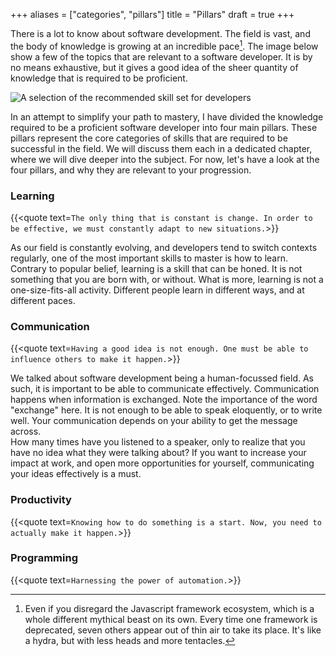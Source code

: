 +++
aliases = ["categories", "pillars"]
title = "Pillars"
draft = true
+++

There is a lot to know about software development. The field is vast, and the body of knowledge is growing at an incredible pace[^2].
The image below show a few of the topics that are relevant to a software developer. It is by no means exhaustive, but it gives a good idea of
the sheer quantity of knowledge that is required to be proficient.

![A selection of the recommended  skill set for developers](/images/developer_learning_path.webp)

In an attempt to simplify your path to mastery, I have divided the knowledge required to be a proficient software developer into four main pillars.
These pillars represent the core categories of skills that are required to be successful in the field.
We will discuss them each in a dedicated chapter, where we will dive deeper into the subject.
For now, let's have a look at the four pillars, and why they are relevant to your progression.

### Learning

{{<quote text=`
The only thing that is constant is change. In order to be effective, we must constantly adapt to new situations.
`>}} 

As our field is constantly evolving, and developers tend to switch contexts regularly, one of the most important skills to master is how to learn.
Contrary to popular belief, learning is a skill that can be honed. It is not something that you are born with, or without.
What is more, learning is not a one-size-fits-all activity. Different people learn in different ways, and at different paces.

### Communication

{{<quote text=`
Having a good idea is not enough.
One must be able to influence others to make it happen.
`>}}

We talked about software development being a human-focussed field. As such, it is important to be able to communicate effectively.
Communication happens when information is exchanged. Note the importance of the word "exchange" here. It is not enough to be able to speak
eloquently, or to write well. Your communication depends on your ability to get the message across.   
How many times have you listened to a speaker, only to realize that you have no idea what they were talking about?
If you want to increase your impact at work, and open more opportunities for yourself, communicating your ideas effectively is a must.

### Productivity

{{<quote text=`
Knowing how to do something is a start.
Now, you need to actually make it happen.
`>}}

### Programming

{{<quote text=`
Harnessing the power of automation.
`>}}


[^2]: Even if you disregard the Javascript framework ecosystem, which is a whole different mythical beast on its own. Every time one framework
is deprecated, seven others appear out of thin air to take its place. It's like a hydra, but with less heads and more tentacles.